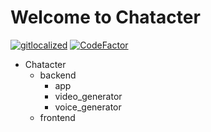 # Welcome to Chatacter

[![gitlocalized ](https://gitlocalize.com/repo/10013/whole_project/badge.svg)](https://gitlocalize.com/repo/10013?utm_source=badge)
[![CodeFactor](https://www.codefactor.io/repository/github/alphaspheredotai/chatacter/badge)](https://www.codefactor.io/repository/github/alphaspheredotai/chatacter)

- Chatacter
    - backend
        - app
        - video_generator
        - voice_generator
    - frontend 